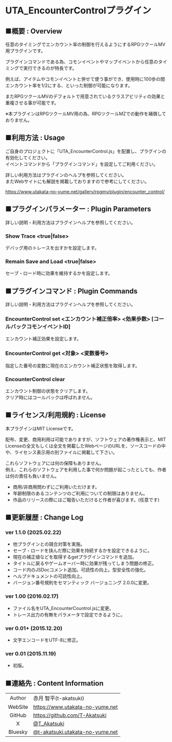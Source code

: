 # UTA_EncounterControlプラグイン

## ■概要 : Overview
任意のタイミングでエンカウント率の制御を行えるようにするRPGツクールMV用プラグインです。

プラグインコマンドである為、コモンイベントやマップイベントから任意のタイミングで実行できるのが特長です。

例えば、アイテムやコモンイベントと併せて使う事ができ、使用時に100歩の間エンカウント率を1/2にする、といった制御が可能になります。

またRPGツクールMVのデフォルトで用意されているクラスアビリティの効果と重複させる事が可能です。

※本プラグインはRPGツクールMV用の為、RPGツクールMZでの動作を補償しておりません。

## ■利用方法 : Usage
ご自身のプロジェクトに「UTA_EncounterControl.js」を配置し、プラグインの有効化してください。  
イベントコマンドから「プラグインコマンド」を設定してご利用ください。

詳しい利用方法はプラグインのヘルプを参照してください。  
またWebサイトにも解説を掲載しておりますので参考にしてください。

https://www.utakata-no-yume.net/gallery/rpgmv/plugin/encounter_control/

## ■プラグインパラメーター : Plugin Parameters
詳しい説明・利用方法はプラグインヘルプを参照してください。

### Show Trace <true|false>
デバッグ用のトレースを出すかを設定します。

### Remain Save and Load <true|false>
セーブ・ロード時に効果を維持するかを設定します。

## ■プラグインコマンド : Plugin Commands
詳しい説明・利用方法はプラグインヘルプを参照してください。

### EncounterControl set <エンカウント補正倍率> <効果歩数> [コールバックコモンイベントID]
エンカウント補正効果を設定します。

### EncounterControl get <対象> <変数番号>
指定した番号の変数に現在のエンカウント補正状態を取得します。

### EncounterControl clear
エンカウント制御の状態をクリアします。  
クリア時にはコールバックは呼ばれません。

## ■ライセンス/利用規約 : License
本プラグインはMIT Licenseです。

配布、変更、商用利用は可能でありますが、ソフトウェアの著作権表示と、MIT Licenseの全文もしくは全文を掲載したWebページのURLを、ソースコードの中や、ライセンス表示用の別ファイルに掲載して下さい。

これらソフトウェアには何の保障もありません。  
例え、これらのソフトウェアを利用した事で何か問題が起こったとしても、作者は何の責任も負いません。

- 商用/非商用問わずにご利用いただけます。
- 年齢制限のあるコンテンツのご利用についての制限はありません。
- 作品のリリースの際にはご報告いただけると作者が喜びます。(任意です)

## ■更新履歴 : Change Log
### ver 1.1.0 (2025.02.22)
- 他プラグインとの競合対策を実施。
- セーブ・ロードを挟んだ際に効果を持続するかを設定できるように。
- 現在の補正値などを取得するgetプラグインコマンドを追加。
- タイトルに戻るやゲームオーバー時に効果が残ってしまう問題の修正。
- コード内のJSDocコメント追加。可読性の向上。型安全性の強化。
- ヘルプドキュメントの可読性向上。
- バージョン番号規則をセマンティック バージョニング 2.0.0に変更。

### ver 1.00 (2016.02.17)
- ファイル名をUTA_EncounterCountrol.jsに変更。
- トレース出力の有無をパラメータで設定できるように。

### ver 0.01+ (2015.12.20)
- 文字エンコードをUTF-8に修正。

### ver 0.01 (2015.11.19)
- 初版。

## ■連絡先 : Content Information

|  |  |
|:---:|:---|
| Author | 赤月 智平(t-akatsuki) |
| WebSite | https://www.utakata-no-yume.net |
| GitHub | https://github.com/T-Akatsuki |
| X | [@T_Akatsuki](https://x.com/t_akatsuki) |
| Bluesky | [@t-akatsuki.utakata-no-yume.net](https://bsky.app/profile/t-akatsuki.utakata-no-yume.net) |
